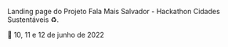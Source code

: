 
 Landing page do Projeto Fala Mais Salvador -  Hackathon Cidades Sustentáveis ♻.

 📌 10, 11 e 12 de junho de 2022
